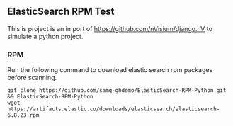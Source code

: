 ## ElasticSearch RPM Test

This is project is an import of https://github.com/nVisium/django.nV to simulate a python project.

### RPM 
Run the following command to download elastic search rpm packages before scanning.

```
git clone https://github.com/samq-ghdemo/ElasticSearch-RPM-Python.git && ElasticSearch-RPM-Python
wget https://artifacts.elastic.co/downloads/elasticsearch/elasticsearch-6.8.23.rpm
```
